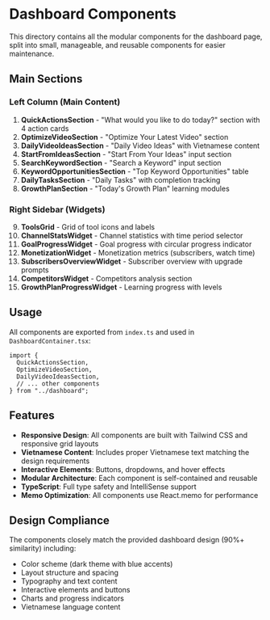 # Dashboard Components

This directory contains all the modular components for the dashboard page, split into small, manageable, and reusable components for easier maintenance.

## Main Sections

### Left Column (Main Content)

1. **QuickActionsSection** - "What would you like to do today?" section with 4 action cards
2. **OptimizeVideoSection** - "Optimize Your Latest Video" section
3. **DailyVideoIdeasSection** - "Daily Video Ideas" with Vietnamese content
4. **StartFromIdeasSection** - "Start From Your Ideas" input section
5. **SearchKeywordSection** - "Search a Keyword" input section
6. **KeywordOpportunitiesSection** - "Top Keyword Opportunities" table
7. **DailyTasksSection** - "Daily Tasks" with completion tracking
8. **GrowthPlanSection** - "Today's Growth Plan" learning modules

### Right Sidebar (Widgets)

9. **ToolsGrid** - Grid of tool icons and labels
10. **ChannelStatsWidget** - Channel statistics with time period selector
11. **GoalProgressWidget** - Goal progress with circular progress indicator
12. **MonetizationWidget** - Monetization metrics (subscribers, watch time)
13. **SubscribersOverviewWidget** - Subscriber overview with upgrade prompts
14. **CompetitorsWidget** - Competitors analysis section
15. **GrowthPlanProgressWidget** - Learning progress with levels

## Usage

All components are exported from `index.ts` and used in `DashboardContainer.tsx`:

```tsx
import {
  QuickActionsSection,
  OptimizeVideoSection,
  DailyVideoIdeasSection,
  // ... other components
} from "../dashboard";
```

## Features

- **Responsive Design**: All components are built with Tailwind CSS and responsive grid layouts
- **Vietnamese Content**: Includes proper Vietnamese text matching the design requirements
- **Interactive Elements**: Buttons, dropdowns, and hover effects
- **Modular Architecture**: Each component is self-contained and reusable
- **TypeScript**: Full type safety and IntelliSense support
- **Memo Optimization**: All components use React.memo for performance

## Design Compliance

The components closely match the provided dashboard design (90%+ similarity) including:

- Color scheme (dark theme with blue accents)
- Layout structure and spacing
- Typography and text content
- Interactive elements and buttons
- Charts and progress indicators
- Vietnamese language content
